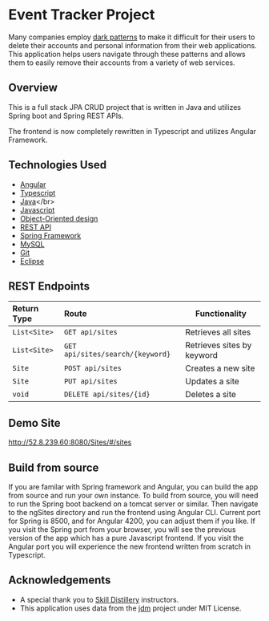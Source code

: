 # Event Tracker Project 

Many companies employ [dark patterns](https://www.darkpatterns.org/) to make it difficult for their users to delete their accounts and personal information from their web applications. This application helps users navigate through these patterns and allows them to easily remove their accounts from a variety of web services.

## Overview

This is a full stack JPA CRUD project that is written in Java and utilizes Spring boot and Spring REST APIs.
<!-- The API calls are done with AJAX and dynamically displayed with Javascript. -->
The frontend is now completely rewritten in Typescript and utilizes Angular Framework.

## Technologies Used
* [Angular](https://angular.io/)</br>
* [Typescript](https://www.typescriptlang.org/)</br>
* [Java](https://en.wikipedia.org/wiki/Java_)</br>
* [Javascript](https://www.javascript.com/)</br>
* [Object-Oriented design](https://stackabuse.com/object-oriented-design-principles-in-java)</br>
* [REST API](https://en.wikipedia.org/wiki/Representational_state_transfer)<br>
* [Spring Framework](https://en.wikipedia.org/wiki/Spring_Framework#Spring_Boot)<br>
* [MySQL](https://www.mysql.com/)</br>
* [Git](https://git-scm.com/)</br>
* [Eclipse](https://www.eclipse.org/ide/)</br>

## REST Endpoints

| Return Type   | Route                           | Functionality              |
|:--------------|:--------------------------------|----------------------------|
|`List<Site>`   | `GET api/sites`                 | Retrieves all sites        |
|`List<Site>`   | `GET api/sites/search/{keyword}`| Retrieves sites by keyword |
|`Site`         | `POST api/sites`                | Creates a new site         |
|`Site`         | `PUT api/sites`                 | Updates a site             |
|`void`         | `DELETE api/sites/{id}`         | Deletes a site             |

## Demo Site
http://52.8.239.60:8080/Sites/#/sites

## Build from source
If you are familar with Spring framework and Angular, you can build the app from source and run your own instance.
To build from source, you will need to run the Spring boot backend on a tomcat server or similar. Then navigate to the ngSites directory and run the frontend using Angular CLI. Current port for Spring is 8500, and for Angular 4200, you can adjust them if you like. If you visit the Spring port from your browser, you will see the previous version of the app which has a pure Javascript frontend. If you visit the Angular port you will experience the new frontend written from scratch in Typescript.

## Acknowledgements
* A special thank you to [Skill Distillery](https://www.skilldistillery.com/) instructors.<br>
* This application uses data from the [jdm](https://github.com/jdm-contrib/jdm) project under MIT License.

